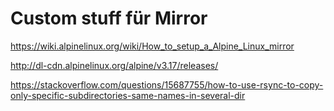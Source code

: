 # Custom stuff für Mirror

https://wiki.alpinelinux.org/wiki/How_to_setup_a_Alpine_Linux_mirror

http://dl-cdn.alpinelinux.org/alpine/v3.17/releases/

https://stackoverflow.com/questions/15687755/how-to-use-rsync-to-copy-only-specific-subdirectories-same-names-in-several-dir